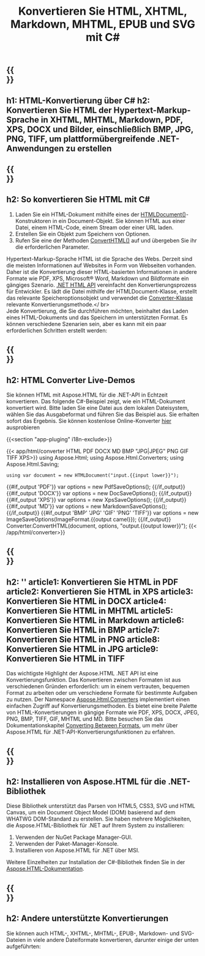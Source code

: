 ﻿---
translation: true
template: /templates/_template-conversion.md
title: Konvertieren Sie HTML, XHTML, Markdown, MHTML, EPUB und SVG mit C#
url: /net/conversion/
description: Konvertieren Sie HTML in XHTML, PDF, DOCX, XPS, Markdown, MHTML und Bilder mit wenigen Zeilen C#-Code über die .NET-Bibliothek. Überprüfen Sie kostenlos den Online-HTML-Konverter!
---

{{<section banner>}}
---
h1: HTML-Konvertierung über C#
h2: Konvertieren Sie HTML der Hypertext-Markup-Sprache in XHTML, MHTML, Markdown, PDF, XPS, DOCX und Bilder, einschließlich BMP, JPG, PNG, TIFF, um plattformübergreifende .NET-Anwendungen zu erstellen
---

{{<section overview>}}
---
h2: So konvertieren Sie HTML mit C#
---

 1. Laden Sie ein HTML-Dokument mithilfe eines der [HTMLDocument()](https://reference.aspose.com/html/net/aspose.html/htmldocument)-Konstruktoren in ein Document-Objekt. Sie können HTML aus einer Datei, einem HTML-Code, einem Stream oder einer URL laden.
 2. Erstellen Sie ein Objekt zum Speichern von Optionen.
 3. Rufen Sie eine der Methoden [ConvertHTML()](https://reference.aspose.com/html/net/aspose.html.converters/converter/converthtml/) auf und übergeben Sie ihr die erforderlichen Parameter.

Hypertext-Markup-Sprache HTML ist die Sprache des Webs. Derzeit sind die meisten Informationen auf Websites in Form von Webseiten vorhanden. Daher ist die Konvertierung dieser HTML-basierten Informationen in andere Formate wie PDF, XPS, Microsoft® Word, Markdown und Bildformate ein gängiges Szenario. [.NET HTML API](https://products.aspose.com/html/net/) vereinfacht den Konvertierungsprozess für Entwickler. Es lädt die Datei mithilfe der HTMLDocument-Klasse, erstellt das relevante Speicheroptionsobjekt und verwendet die [Converter-Klasse](https://reference.aspose.com/html/net/aspose.html.converters/converter) relevante Konvertierungsmethode.</ br></br>
Jede Konvertierung, die Sie durchführen möchten, beinhaltet das Laden eines HTML-Dokuments und das Speichern im unterstützten Format. Es können verschiedene Szenarien sein, aber es kann mit ein paar erforderlichen Schritten erstellt werden:</br>

{{<section demos>}}
---
h2: HTML Converter Live-Demos
---

Sie können HTML mit Aspose.HTML für die .NET-API in Echtzeit konvertieren. Das folgende C#-Beispiel zeigt, wie ein HTML-Dokument konvertiert wird. Bitte laden Sie eine Datei aus dem lokalen Dateisystem, wählen Sie das Ausgabeformat und führen Sie das Beispiel aus. Sie erhalten sofort das Ergebnis. Sie können kostenlose Online-Konverter <a href="https://products.aspose.app/html/conversion/html" rel="opener noopener noreferrer" target="_blank">hier</a> ausprobieren

{{<section "app-pluging" i18n-exclude>}}

{{< app/html/converter HTML PDF DOCX MD BMP "JPG|JPEG" PNG GIF TIFF XPS>}}
using Aspose.Html;
using Aspose.Html.Converters;
using Aspose.Html.Saving;

    using var document = new HTMLDocument("input.{{input lower}}");
{{#if_output 'PDF'}}
    var options = new PdfSaveOptions();
{{/if_output}}
{{#if_output 'DOCX'}}
    var options = new DocSaveOptions();
{{/if_output}}
{{#if_output 'XPS'}}
    var options = new XpsSaveOptions();
{{/if_output}}
{{#if_output 'MD'}}
    var options = new MarkdownSaveOptions();
{{/if_output}}
{{#if_output 'BMP' 'JPG' 'GIF' 'PNG' 'TIFF'}}
    var options = new ImageSaveOptions(ImageFormat.{{output camel}});
{{/if_output}}
    Converter.ConvertHTML(document, options, "output.{{output lower}}");
{{< /app/html/converter>}}

{{<section documentation>}}
---
h2: ''
article1: Konvertieren Sie HTML in PDF
article2: Konvertieren Sie HTML in XPS
article3: Konvertieren Sie HTML in DOCX
article4: Konvertieren Sie HTML in MHTML
article5: Konvertieren Sie HTML in Markdown
article6: Konvertieren Sie HTML in BMP
article7: Konvertieren Sie HTML in PNG
article8: Konvertieren Sie HTML in JPG
article9: Konvertieren Sie HTML in TIFF
---

Das wichtigste Highlight der Aspose.HTML .NET API ist eine Konvertierungsfunktion. Das Konvertieren zwischen Formaten ist aus verschiedenen Gründen erforderlich: um in einem vertrauten, bequemen Format zu arbeiten oder um verschiedene Formate für bestimmte Aufgaben zu nutzen. Der Namespace [Aspose.Html.Converters](https://reference.aspose.com/html/net/aspose.html.converters) implementiert einen einfachen Zugriff auf Konvertierungsmethoden. Es bietet eine breite Palette von HTML-Konvertierungen in gängige Formate wie PDF, XPS, DOCX, JPEG, PNG, BMP, TIFF, GIF, MHTML und MD. Bitte besuchen Sie das Dokumentationskapitel [Converting Between Formats](https://docs.aspose.com/html/net/converting-between-formats/), um mehr über Aspose.HTML für .NET-API-Konvertierungsfunktionen zu erfahren.

{{<section installing>}}
---
h2: Installieren von Aspose.HTML für die .NET-Bibliothek
---

Diese Bibliothek unterstützt das Parsen von HTML5, CSS3, SVG und HTML Canvas, um ein Document Object Model (DOM) basierend auf dem WHATWG DOM-Standard zu erstellen. Sie haben mehrere Möglichkeiten, die Aspose.HTML-Bibliothek für .NET auf Ihrem System zu installieren:</br>
1. Verwenden der NuGet Package Manager-GUI.
2. Verwenden der Paket-Manager-Konsole.
3. Installieren von Aspose.HTML für .NET über MSI.</br>



Weitere Einzelheiten zur Installation der C#-Bibliothek finden Sie in der [Aspose.HTML-Dokumentation](https://docs.aspose.com/html/net/getting-started/installation/).

{{<section other-conversions>}}
---
h2: Andere unterstützte Konvertierungen
---

Sie können auch HTML-, XHTML-, MHTML-, EPUB-, Markdown- und SVG-Dateien in viele andere Dateiformate konvertieren, darunter einige der unten aufgeführten: